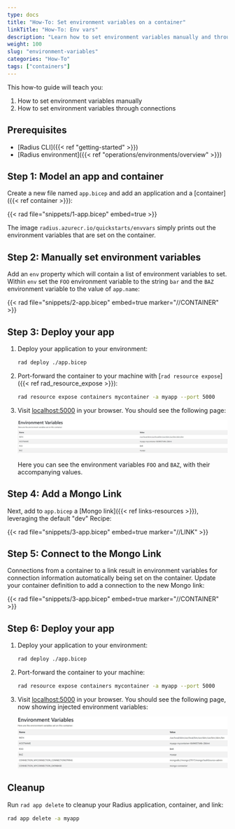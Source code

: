 ```yaml
---
type: docs
title: "How-To: Set environment variables on a container"
linkTitle: "How-To: Env vars"
description: "Learn how to set environment variables manually and through connections"
weight: 100
slug: "environment-variables"
categories: "How-To"
tags: ["containers"]
---
```


This how-to guide will teach you:

1. How to set environment variables manually
1. How to set environment variables through connections

## Prerequisites

- [Radius CLI]({{< ref "getting-started" >}})
- [Radius environment]({{< ref "operations/environments/overview" >}})

## Step 1: Model an app and container

Create a new file named `app.bicep` and add an application and a [container]({{< ref container >}}):

{{< rad file="snippets/1-app.bicep" embed=true >}}

The image `radius.azurecr.io/quickstarts/envvars` simply prints out the environment variables that are set on the container.

## Step 2: Manually set environment variables

Add an `env` property which will contain a list of environment variables to set. Within `env` set the `FOO` environment variable to the string `bar` and the `BAZ` environment variable to the value of `app.name`:
   
{{< rad file="snippets/2-app.bicep" embed=true marker="//CONTAINER" >}}

## Step 3: Deploy your app

1. Deploy your application to your environment:

   ```bash
   rad deploy ./app.bicep
   ```
1. Port-forward the container to your machine with [`rad resource expose`]({{< ref rad_resource_expose >}}):

    ```bash
    rad resource expose containers mycontainer -a myapp --port 5000
    ```
1. Visit [localhost:5000](http://localhost:5000) in your browser. You should see the following page:

   <img src="screenshot.jpg" alt="Screenshot of the app printing the environment variables" width=1000px />

   Here you can see the environment variables `FOO` and `BAZ`, with their accompanying values.

## Step 4: Add a Mongo Link

Next, add to `app.bicep` a [Mongo link]({{< ref links-resources >}}), leveraging the default "dev" Recipe:

{{< rad file="snippets/3-app.bicep" embed=true marker="//LINK" >}}

## Step 5: Connect to the Mongo Link

Connections from a container to a link result in environment variables for connection information automatically being set on the container. Update your container definition to add a connection to the new Mongo link:

{{< rad file="snippets/3-app.bicep" embed=true marker="//CONTAINER" >}}

## Step 6: Deploy your app

1. Deploy your application to your environment:

   ```bash
   rad deploy ./app.bicep
   ```
1. Port-forward the container to your machine:

    ```bash
    rad resource expose containers mycontainer -a myapp --port 5000
    ```
1. Visit [localhost:5000](http://localhost:5000) in your browser. You should see the following page, now showing injected environment variables:

   <img src="screenshot-all.jpg" alt="Screenshot of the app printing all the environment variables" width=1000px />

## Cleanup

Run `rad app delete` to cleanup your Radius application, container, and link:

```bash
rad app delete -a myapp
```
